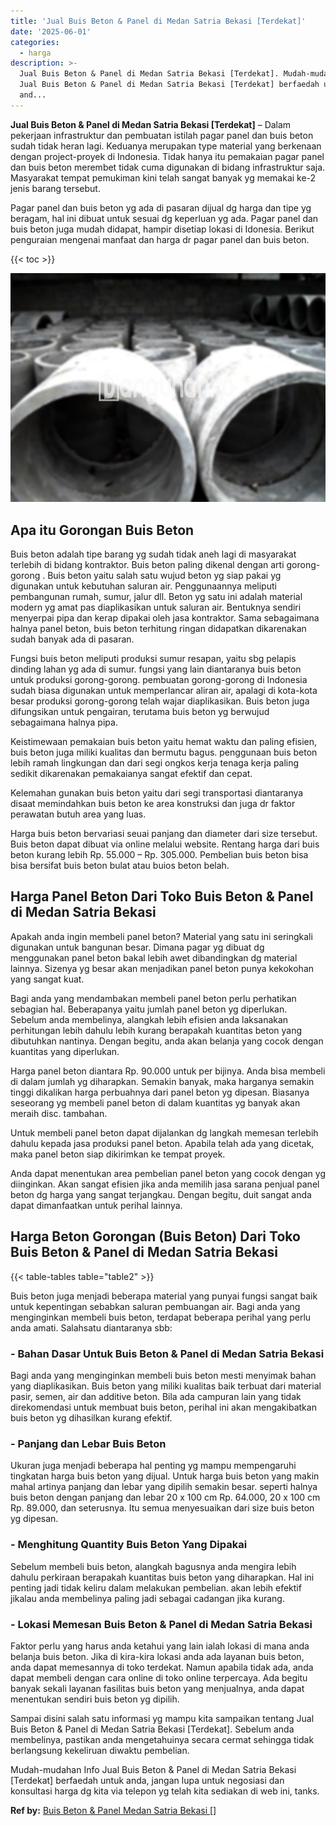 ```yaml
---
title: 'Jual Buis Beton & Panel di Medan Satria Bekasi [Terdekat]'
date: '2025-06-01'
categories:
  - harga
description: >-
  Jual Buis Beton & Panel di Medan Satria Bekasi [Terdekat]. Mudah-mudahan Info
  Jual Buis Beton & Panel di Medan Satria Bekasi [Terdekat] berfaedah untuk
  and...
---
```


**Jual Buis Beton & Panel di Medan Satria Bekasi \[Terdekat\]** – Dalam pekerjaan infrastruktur dan pembuatan istilah pagar panel dan buis beton sudah tidak heran lagi. Keduanya merupakan type material yang berkenaan dengan project-proyek di Indonesia. Tidak hanya itu pemakaian pagar panel dan buis beton merembet tidak cuma digunakan di bidang infrastruktur saja. Masyarakat tempat pemukiman kini telah sangat banyak yg memakai ke-2 jenis barang tersebut.

Pagar panel dan buis beton yg ada di pasaran dijual dg harga dan tipe yg beragam, hal ini dibuat untuk sesuai dg keperluan yg ada. Pagar panel dan buis beton juga mudah didapat, hampir disetiap lokasi di Idonesia. Berikut penguraian mengenai manfaat dan harga dr pagar panel dan buis beton.

{{< toc >}}

![Jual Buis Beton & Panel di Medan Satria Bekasi [Terdekat]](/images/jual-panel-buis-beton-murah-45.png)

## Apa itu Gorongan Buis Beton

Buis beton adalah tipe barang yg sudah tidak aneh lagi di masyarakat terlebih di bidang kontraktor. Buis beton paling dikenal dengan arti gorong-gorong . Buis beton yaitu salah satu wujud beton yg siap pakai yg digunakan untuk kebutuhan saluran air. Penggunaannya meliputi pembangunan rumah, sumur, jalur dll. Beton yg satu ini adalah material modern yg amat pas diaplikasikan untuk saluran air. Bentuknya sendiri menyerpai pipa dan kerap dipakai oleh jasa kontraktor. Sama sebagaimana halnya panel beton, buis beton terhitung ringan didapatkan dikarenakan sudah banyak ada di pasaran.

Fungsi buis beton meliputi produksi sumur resapan, yaitu sbg pelapis dinding lahan yg ada di sumur. fungsi yang lain diantaranya buis beton untuk produksi gorong-gorong. pembuatan gorong-gorong di Indonesia sudah biasa digunakan untuk memperlancar aliran air, apalagi di kota-kota besar produksi gorong-gorong telah wajar diaplikasikan. Buis beton juga difungsikan untuk pengairan, terutama buis beton yg berwujud sebagaimana halnya pipa.

Keistimewaan pemakaian buis beton yaitu hemat waktu dan paling efisien, buis beton juga miliki kualitas dan bermutu bagus. penggunaan buis beton lebih ramah lingkungan dan dari segi ongkos kerja tenaga kerja paling sedikit dikarenakan pemakaianya sangat efektif dan cepat.

Kelemahan gunakan buis beton yaitu dari segi transportasi diantaranya disaat memindahkan buis beton ke area konstruksi dan juga dr faktor perawatan butuh area yang luas.

Harga buis beton bervariasi seuai panjang dan diameter dari size tersebut. Buis beton dapat dibuat via online melalui website. Rentang harga dari buis beton kurang lebih Rp. 55.000 – Rp. 305.000. Pembelian buis beton bisa bisa bersifat buis beton bulat atau buios beton belah.

## Harga Panel Beton Dari Toko Buis Beton & Panel di Medan Satria Bekasi

Apakah anda ingin membeli panel beton? Material yang satu ini seringkali digunakan untuk bangunan besar. Dimana pagar yg dibuat dg menggunakan panel beton bakal lebih awet dibandingkan dg material lainnya. Sizenya yg besar akan menjadikan panel beton punya kekokohan yang sangat kuat.

Bagi anda yang mendambakan membeli panel beton perlu perhatikan sebagian hal. Beberapanya yaitu jumlah panel beton yg diperlukan. Sebelum anda membelinya, alangkah lebih efisien anda laksanakan perhitungan lebih dahulu lebih kurang berapakah kuantitas beton yang dibutuhkan nantinya. Dengan begitu, anda akan belanja yang cocok dengan kuantitas yang diperlukan.

Harga panel beton diantara Rp. 90.000 untuk per bijinya. Anda bisa membeli di dalam jumlah yg diharapkan. Semakin banyak, maka harganya semakin tinggi dikalikan harga perbuahnya dari panel beton yg dipesan. Biasanya seseorang yg membeli panel beton di dalam kuantitas yg banyak akan meraih disc. tambahan.

Untuk membeli panel beton dapat dijalankan dg langkah memesan terlebih dahulu kepada jasa produksi panel beton. Apabila telah ada yang dicetak, maka panel beton siap dikirimkan ke tempat proyek.

Anda dapat menentukan area pembelian panel beton yang cocok dengan yg diinginkan. Akan sangat efisien jika anda memilih jasa sarana penjual panel beton dg harga yang sangat terjangkau. Dengan begitu, duit sangat anda dapat dimanfaatkan untuk perihal lainnya.

## Harga Beton Gorongan (Buis Beton) Dari Toko Buis Beton & Panel di Medan Satria Bekasi

{{< table-tables table="table2" >}}

Buis beton juga menjadi beberapa material yang punyai fungsi sangat baik untuk kepentingan sebabkan saluran pembuangan air. Bagi anda yang menginginkan membeli buis beton, terdapat beberapa perihal yang perlu anda amati. Salahsatu diantaranya sbb:

### \- Bahan Dasar Untuk Buis Beton & Panel di Medan Satria Bekasi

Bagi anda yang menginginkan membeli buis beton mesti menyimak bahan yang diaplikasikan. Buis beton yang miliki kualitas baik terbuat dari material pasir, semen, air dan additive beton. Bila ada campuran lain yang tidak direkomendasi untuk membuat buis beton, perihal ini akan mengakibatkan buis beton yg dihasilkan kurang efektif.

### \- Panjang dan Lebar Buis Beton

Ukuran juga menjadi beberapa hal penting yg mampu mempengaruhi tingkatan harga buis beton yang dijual. Untuk harga buis beton yang makin mahal artinya panjang dan lebar yang dipilih semakin besar. seperti halnya buis beton dengan panjang dan lebar 20 x 100 cm Rp. 64.000, 20 x 100 cm Rp. 89.000, dan seterusnya. Itu semua menyesuaikan dari size buis beton yg dipesan.

### \- Menghitung Quantity Buis Beton Yang Dipakai

Sebelum membeli buis beton, alangkah bagusnya anda mengira lebih dahulu perkiraan berapakah kuantitas buis beton yang diharapkan. Hal ini penting jadi tidak keliru dalam melakukan pembelian. akan lebih efektif jikalau anda membelinya paling jadi sebagai cadangan jika kurang.

### \- Lokasi Memesan Buis Beton & Panel di Medan Satria Bekasi

Faktor perlu yang harus anda ketahui yang lain ialah lokasi di mana anda belanja buis beton. Jika di kira-kira lokasi anda ada layanan buis beton, anda dapat memesannya di toko terdekat. Namun apabila tidak ada, anda dapat membeli dengan cara online di toko online terpercaya. Ada begitu banyak sekali layanan fasilitas buis beton yang menjualnya, anda dapat menentukan sendiri buis beton yg dipilih.

Sampai disini salah satu informasi yg mampu kita sampaikan tentang Jual Buis Beton & Panel di Medan Satria Bekasi \[Terdekat\]. Sebelum anda membelinya, pastikan anda mengetahuinya secara cermat sehingga tidak berlangsung kekeliruan diwaktu pembelian.

Mudah-mudahan Info Jual Buis Beton & Panel di Medan Satria Bekasi \[Terdekat\] berfaedah untuk anda, jangan lupa untuk negosiasi dan konsultasi harga dg kita via telepon yg telah kita sediakan di web ini, tanks.

**Ref by:** [Buis Beton & Panel Medan Satria Bekasi []](https://id.wikipedia.org/wiki/Buis)
